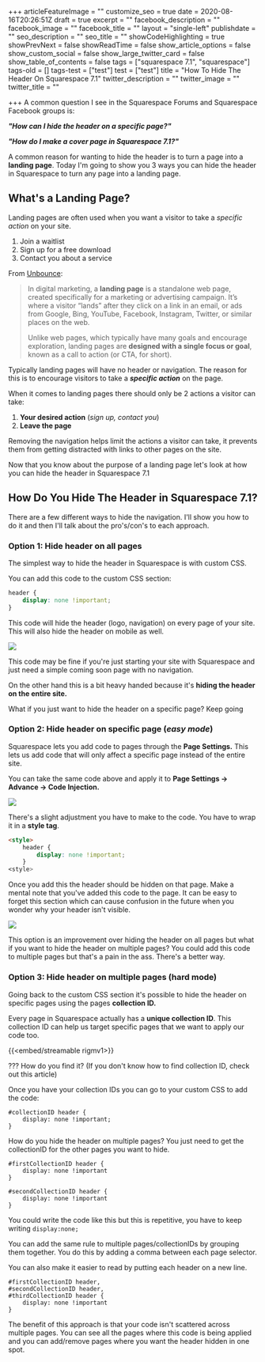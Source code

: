 +++
articleFeatureImage = ""
customize_seo = true
date = 2020-08-16T20:26:51Z
draft = true
excerpt = ""
facebook_description = ""
facebook_image = ""
facebook_title = ""
layout = "single-left"
publishdate = ""
seo_description = ""
seo_title = ""
showCodeHighlighting = true
showPrevNext = false
showReadTime = false
show_article_options = false
show_custom_social = false
show_large_twitter_card = false
show_table_of_contents = false
tags = ["squarespace 7.1", "squarespace"]
tags-old = []
tags-test = ["test"]
test = ["test"]
title = "How To Hide The Header On Squarespace 7.1"
twitter_description = ""
twitter_image = ""
twitter_title = ""

+++
A common question I see in the Squarespace Forums and Squarespace Facebook groups is:

**_"How can I hide the header on a specific page?"_**

**_"How do I make a cover page in Squarespace 7.1?"_**

A common reason for wanting to hide the header is to turn a page into a **landing page**. Today I'm going to show you 3 ways you can hide the header in Squarespace to turn any page into a landing page.

## What's a Landing Page?

Landing pages are often used when you want a visitor to take a _specific action_ on your site.

1. Join a waitlist
2. Sign up for a free download
3. Contact you about a service

From [Unbounce](https://unbounce.com/landing-page-articles/what-is-a-landing-page/ "What is a landing page?"):

> In digital marketing, a **landing page** is a standalone web page, created specifically for a marketing or advertising campaign. It’s where a visitor “lands” after they click on a link in an email, or ads from Google, Bing, YouTube, Facebook, Instagram, Twitter, or similar places on the web.
>
> Unlike web pages, which typically have many goals and encourage exploration, landing pages are **designed with a single focus or goal**, known as a call to action (or CTA, for short).

Typically landing pages will have no header or navigation. The reason for this is to encourage visitors to take a **_specific action_** on the page.

When it comes to landing pages there should only be 2 actions a visitor can take:

1. **Your desired action** (_sign up, contact you_)
2. **Leave the page**

Removing the navigation helps limit the actions a visitor can take, it prevents them from getting distracted with links to other pages on the site.

Now that you know about the purpose of a landing page let's look at how you can hide the header in Squarespace 7.1

## How Do You Hide The Header in Squarespace 7.1?

There are a few different ways to hide the navigation. I'll show you how to do it and then I'll talk about the pro's/con's to each approach.

### Option 1: Hide header on all pages

The simplest way to hide the header in Squarespace is with custom CSS.

You can add this code to the custom CSS section:
```css
header {
    display: none !important;
}
```

This code will hide the header (logo, navigation) on every page of your site. This will also hide the header on mobile as well.

![](/uploads/hide-squarespace-7-1-header-globally-with-custom-css.png)

This code may be fine if you're just starting your site with Squarespace and just need a simple coming soon page with no navigation.

On the other hand this is a bit heavy handed because it's **hiding the header on the entire site.**

What if you just want to hide the header on a specific page? Keep going

### Option 2: Hide header on specific page (_easy mode_)

Squarespace lets you add code to pages through the **Page Settings.** This lets us add code that will only affect a specific page instead of the entire site.

You can take the same code above and apply it to **Page Settings -> Advance -> Code Injection.**

![](/uploads/squarespace-7-1-page-settings.png)

There's a slight adjustment you have to make to the code. You have to wrap it in a **style tag**.

```html
<style>
	header {
		display: none !important;
	}
<style>
```

Once you add this the header should be hidden on that page. Make a mental note that you've added this code to the page. It can be easy to forget this section which can cause confusion in the future when you wonder why your header isn't visible.

![](/uploads/hide-squarespace-7-1-header-with-page-settings.png)

This option is an improvement over hiding the header on all pages but what if you want to hide the header on multiple pages? You could add this code to multiple pages but that's a pain in the ass. There's a better way.

### Option 3: Hide header on multiple pages (hard mode)

Going back to the custom CSS section it's possible to hide the header on specific pages using the pages **collection ID.**

Every page in Squarespace actually has a **unique collection ID**. This collection ID can help us target specific pages that we want to apply our code too.

{{<embed/streamable rigmv1>}}

??? How do you find it? (If you don't know how to find collection ID, check out this article)

Once you have your collection IDs you can go to your custom CSS to add the code:

    #collectionID header {
    	display: none !important;
    }

How do you hide the header on multiple pages? You just need to get the collectionID for the other pages you want to hide.

    #firstCollectionID header {
    	display: none !important
    }
    
    #secondCollectionID header {
    	display: none !important
    }

You could write the code like this but this is repetitive, you have to keep writing `display:none;`

You can add the same rule to multiple pages/collectionIDs by grouping them together. You do this by adding a comma between each page selector.

You can also make it easier to read by putting each header on a new line.

    #firstCollectionID header, 
    #secondCollectionID header, 
    #thirdCollectionID header {
    	display: none !important
    }

The benefit of this approach is that your code isn't scattered across multiple pages. You can see all the pages where this code is being applied and you can add/remove pages where you want the header hidden in one spot.